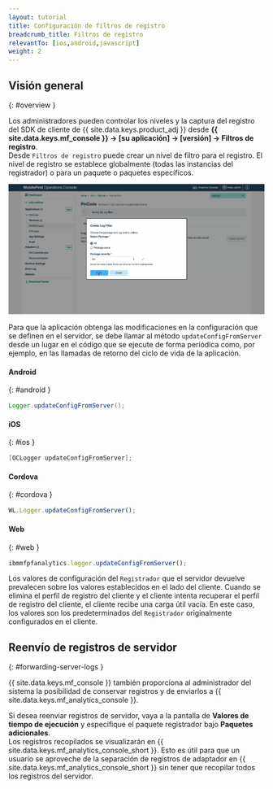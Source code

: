 ```yaml
---
layout: tutorial
title: Configuración de filtros de registro
breadcrumb_title: Filtros de registro 
relevantTo: [ios,android,javascript]
weight: 2
---
```

<!-- NLS_CHARSET=UTF-8 -->
## Visión general
{: #overview }

Los administradores pueden controlar los niveles y la captura del registro del SDK de cliente de {{ site.data.keys.product_adj }} desde **{{ site.data.keys.mf_console }} → [su aplicación] → [versión] → Filtros de registro**.  
Desde `Filtros de registro` puede crear un nivel de filtro para el registro. El nivel de registro se establece globalmente (todas las instancias del registrador) o para un paquete o paquetes específicos.

<img class="gifplayer"  alt="Creación de un filtro de registro" src="add-log-filter.png"/>

Para que la aplicación obtenga las modificaciones en la configuración que se definen en el servidor, se debe llamar al método `updateConfigFromServer` desde un lugar en el código que se ejecute de forma periódica como, por ejemplo, en las llamadas de retorno del ciclo de vida de la aplicación.


#### Android
{: #android }

```java
Logger.updateConfigFromServer();
```

#### iOS
{: #ios }

```objective-c
[OCLogger updateConfigFromServer];
```

#### Cordova
{: #cordova }

```javascript
WL.Logger.updateConfigFromServer();
```

#### Web
{: #web }

```javascript
ibmmfpfanalytics.logger.updateConfigFromServer();
```

Los valores de configuración del `Registrador` que el servidor devuelve prevalecen sobre los valores establecidos en el lado del cliente. Cuando se elimina el perfil de registro del cliente y el cliente intenta recuperar el perfil de registro del cliente, el cliente recibe una carga útil vacía. En este caso, los valores son los predeterminados del `Registrador` originalmente configurados en el cliente.

## Reenvío de registros de servidor
{: #forwarding-server-logs }

{{ site.data.keys.mf_console }} también proporciona al administrador del sistema la posibilidad de conservar registros y de enviarlos a {{ site.data.keys.mf_analytics_console }}.

Si desea reenviar registros de servidor, vaya a la pantalla de **Valores de tiempo de ejecución** y especifique el paquete registrador bajo **Paquetes adicionales**.  
Los registros recopilados se visualizarán en {{ site.data.keys.mf_analytics_console_short }}. Esto es útil para que un usuario se aproveche de la separación de registros de adaptador en {{ site.data.keys.mf_analytics_console_short }} sin tener que recopilar todos los registros del servidor.
